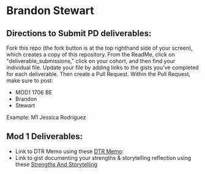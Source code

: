 # Brandon Stewart

## Directions to Submit PD deliverables:
Fork this repo (the fork button is at the top righthand side of your screen), which creates a copy of this repository. From the ReadMe, click on "deliverable_submissions," click on your cohort, and then find your individual file. Update your file by adding links to the gists you've completed for each deliverable. Then create a Pull Request. Within the Pull Request, make sure to post:

* MOD1 1706 BE
* Brandon
* Stewart

Example: M1 Jessica Rodriguez

## Mod 1 Deliverables:
* Link to DTR Memo using these [DTR Memo](https://github.com/boveus/Misc/blob/master/DTRmemo.md):
* Link to gist documenting your strengths & storytelling reflection using these [Strengths And Storytelling](https://gist.github.com/boveus/73925bd4b8c16e34f74ac3016e654a56)
